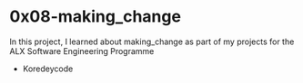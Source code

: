 # 0x08-making_change
In this project, I learned about making_change as part of my projects for the ALX Software Engineering Programme
* Koredeycode

